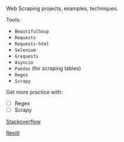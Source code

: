 Web Scraping projects, examples, techniques. 

Tools: 
* `BeautifulSoup`
* `Requests`
* `Requests-html`
* `Selenium`
* `Grequests`
* `Asyncio`
* `Pandas` (for scraping tables)
* `Regex`
* `Scrapy`

Get more practice with:
- [ ] Regex 
- [ ] Scrapy

[Stackoverflow](https://stackoverflow.com/users/15164646/dimitry-zub?tab=profile)

[Replit](https://replit.com/@DimitryZub1)
